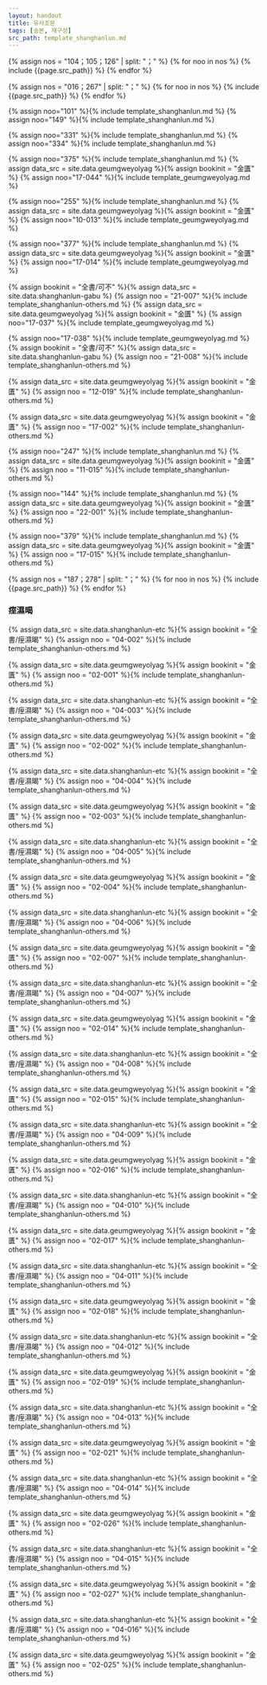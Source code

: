 ```yaml
---
layout: handout
title: 유사조문
tags: [송본, 재구성]
src_path: template_shanghanlun.md
---
```


{% assign nos = "104；105；126" | split: "；" %}
{% for noo in nos %}
{% include {{page.src_path}} %}
{% endfor %}

{% assign nos = "016；267" | split: "；" %}
{% for noo in nos %}
{% include {{page.src_path}} %}
{% endfor %}

{% assign noo="101" %}{% include template_shanghanlun.md %}
{% assign noo="149" %}{% include template_shanghanlun.md %}

{% assign noo="331" %}{% include template_shanghanlun.md %}
{% assign noo="334" %}{% include template_shanghanlun.md %}

{% assign noo="375" %}{% include template_shanghanlun.md %}
{% assign data_src = site.data.geumgweyolyag %}{% assign bookinit = "金匱" %}
{% assign noo="17-044" %}{% include template_geumgweyolyag.md %}

{% assign noo="255" %}{% include template_shanghanlun.md %}
{% assign data_src = site.data.geumgweyolyag %}{% assign bookinit = "金匱" %}
{% assign noo="10-013" %}{% include template_geumgweyolyag.md %}

{% assign noo="377" %}{% include template_shanghanlun.md %}
{% assign data_src = site.data.geumgweyolyag %}{% assign bookinit = "金匱" %}
{% assign noo="17-014" %}{% include template_geumgweyolyag.md %}

{% assign bookinit = "全書/可不" %}{% assign data_src = site.data.shanghanlun-gabu %}
{% assign noo = "21-007" %}{% include template_shanghanlun-others.md %}
{% assign data_src = site.data.geumgweyolyag %}{% assign bookinit = "金匱" %}
{% assign noo="17-037" %}{% include template_geumgweyolyag.md %}

{% assign noo="17-038" %}{% include template_geumgweyolyag.md %}
{% assign bookinit = "全書/可不" %}{% assign data_src = site.data.shanghanlun-gabu %}
{% assign noo = "21-008" %}{% include template_shanghanlun-others.md %}

{% assign data_src = site.data.geumgweyolyag %}{% assign bookinit = "金匱" %}
{% assign noo = "12-019" %}{% include template_shanghanlun-others.md %}

{% assign data_src = site.data.geumgweyolyag %}{% assign bookinit = "金匱" %}
{% assign noo = "17-002" %}{% include template_shanghanlun-others.md %}

{% assign noo="247" %}{% include template_shanghanlun.md %}
{% assign data_src = site.data.geumgweyolyag %}{% assign bookinit = "金匱" %}
{% assign noo = "11-015" %}{% include template_shanghanlun-others.md %}

{% assign noo="144" %}{% include template_shanghanlun.md %}
{% assign data_src = site.data.geumgweyolyag %}{% assign bookinit = "金匱" %}
{% assign noo = "22-001" %}{% include template_shanghanlun-others.md %}

{% assign noo="379" %}{% include template_shanghanlun.md %}
{% assign data_src = site.data.geumgweyolyag %}{% assign bookinit = "金匱" %}
{% assign noo = "17-015" %}{% include template_shanghanlun-others.md %}

{% assign nos = "187；278" | split: "；" %}
{% for noo in nos %}
{% include {{page.src_path}} %}
{% endfor %}


### 痓濕暍

{% assign data_src = site.data.shanghanlun-etc %}{% assign bookinit = "全書/痓濕暍" %}
{% assign noo = "04-002" %}{% include template_shanghanlun-others.md %}

{% assign data_src = site.data.geumgweyolyag %}{% assign bookinit = "金匱" %}
{% assign noo = "02-001" %}{% include template_shanghanlun-others.md %}

{% assign data_src = site.data.shanghanlun-etc %}{% assign bookinit = "全書/痓濕暍" %}
{% assign noo = "04-003" %}{% include template_shanghanlun-others.md %}

{% assign data_src = site.data.geumgweyolyag %}{% assign bookinit = "金匱" %}
{% assign noo = "02-002" %}{% include template_shanghanlun-others.md %}

{% assign data_src = site.data.shanghanlun-etc %}{% assign bookinit = "全書/痓濕暍" %}
{% assign noo = "04-004" %}{% include template_shanghanlun-others.md %}

{% assign data_src = site.data.geumgweyolyag %}{% assign bookinit = "金匱" %}
{% assign noo = "02-003" %}{% include template_shanghanlun-others.md %}

{% assign data_src = site.data.shanghanlun-etc %}{% assign bookinit = "全書/痓濕暍" %}
{% assign noo = "04-005" %}{% include template_shanghanlun-others.md %}

{% assign data_src = site.data.geumgweyolyag %}{% assign bookinit = "金匱" %}
{% assign noo = "02-004" %}{% include template_shanghanlun-others.md %}

{% assign data_src = site.data.shanghanlun-etc %}{% assign bookinit = "全書/痓濕暍" %}
{% assign noo = "04-006" %}{% include template_shanghanlun-others.md %}

{% assign data_src = site.data.geumgweyolyag %}{% assign bookinit = "金匱" %}
{% assign noo = "02-007" %}{% include template_shanghanlun-others.md %}

{% assign data_src = site.data.shanghanlun-etc %}{% assign bookinit = "全書/痓濕暍" %}
{% assign noo = "04-007" %}{% include template_shanghanlun-others.md %}

{% assign data_src = site.data.geumgweyolyag %}{% assign bookinit = "金匱" %}
{% assign noo = "02-014" %}{% include template_shanghanlun-others.md %}

{% assign data_src = site.data.shanghanlun-etc %}{% assign bookinit = "全書/痓濕暍" %}
{% assign noo = "04-008" %}{% include template_shanghanlun-others.md %}

{% assign data_src = site.data.geumgweyolyag %}{% assign bookinit = "金匱" %}
{% assign noo = "02-015" %}{% include template_shanghanlun-others.md %}

{% assign data_src = site.data.shanghanlun-etc %}{% assign bookinit = "全書/痓濕暍" %}
{% assign noo = "04-009" %}{% include template_shanghanlun-others.md %}

{% assign data_src = site.data.geumgweyolyag %}{% assign bookinit = "金匱" %}
{% assign noo = "02-016" %}{% include template_shanghanlun-others.md %}

{% assign data_src = site.data.shanghanlun-etc %}{% assign bookinit = "全書/痓濕暍" %}
{% assign noo = "04-010" %}{% include template_shanghanlun-others.md %}

{% assign data_src = site.data.geumgweyolyag %}{% assign bookinit = "金匱" %}
{% assign noo = "02-017" %}{% include template_shanghanlun-others.md %}

{% assign data_src = site.data.shanghanlun-etc %}{% assign bookinit = "全書/痓濕暍" %}
{% assign noo = "04-011" %}{% include template_shanghanlun-others.md %}

{% assign data_src = site.data.geumgweyolyag %}{% assign bookinit = "金匱" %}
{% assign noo = "02-018" %}{% include template_shanghanlun-others.md %}

{% assign data_src = site.data.shanghanlun-etc %}{% assign bookinit = "全書/痓濕暍" %}
{% assign noo = "04-012" %}{% include template_shanghanlun-others.md %}

{% assign data_src = site.data.geumgweyolyag %}{% assign bookinit = "金匱" %}
{% assign noo = "02-019" %}{% include template_shanghanlun-others.md %}

{% assign data_src = site.data.shanghanlun-etc %}{% assign bookinit = "全書/痓濕暍" %}
{% assign noo = "04-013" %}{% include template_shanghanlun-others.md %}

{% assign data_src = site.data.geumgweyolyag %}{% assign bookinit = "金匱" %}
{% assign noo = "02-021" %}{% include template_shanghanlun-others.md %}

{% assign data_src = site.data.shanghanlun-etc %}{% assign bookinit = "全書/痓濕暍" %}
{% assign noo = "04-014" %}{% include template_shanghanlun-others.md %}

{% assign data_src = site.data.geumgweyolyag %}{% assign bookinit = "金匱" %}
{% assign noo = "02-026" %}{% include template_shanghanlun-others.md %}

{% assign data_src = site.data.shanghanlun-etc %}{% assign bookinit = "全書/痓濕暍" %}
{% assign noo = "04-015" %}{% include template_shanghanlun-others.md %}

{% assign data_src = site.data.geumgweyolyag %}{% assign bookinit = "金匱" %}
{% assign noo = "02-027" %}{% include template_shanghanlun-others.md %}

{% assign data_src = site.data.shanghanlun-etc %}{% assign bookinit = "全書/痓濕暍" %}
{% assign noo = "04-016" %}{% include template_shanghanlun-others.md %}

{% assign data_src = site.data.geumgweyolyag %}{% assign bookinit = "金匱" %}
{% assign noo = "02-025" %}{% include template_shanghanlun-others.md %}
